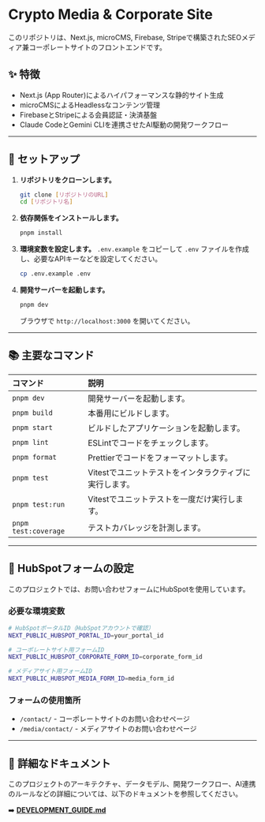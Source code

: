 # Crypto Media & Corporate Site

このリポジトリは、Next.js, microCMS, Firebase, Stripeで構築されたSEOメディア兼コーポレートサイトのフロントエンドです。

## ✨ 特徴

- Next.js (App Router)によるハイパフォーマンスな静的サイト生成
- microCMSによるHeadlessなコンテンツ管理
- FirebaseとStripeによる会員認証・決済基盤
- Claude CodeとGemini CLIを連携させたAI駆動の開発ワークフロー

---

## 🚀 セットアップ

1.  **リポジトリをクローンします。**

    ```bash
    git clone [リポジトリのURL]
    cd [リポジトリ名]
    ```

2.  **依存関係をインストールします。**

    ```bash
    pnpm install
    ```

3.  **環境変数を設定します。**
    `.env.example` をコピーして `.env` ファイルを作成し、必要なAPIキーなどを設定してください。

    ```bash
    cp .env.example .env
    ```

4.  **開発サーバーを起動します。**
    ```bash
    pnpm dev
    ```
    ブラウザで `http://localhost:3000` を開いてください。

---

## 📚 主要なコマンド

| コマンド             | 説明                                                   |
| :------------------- | :----------------------------------------------------- |
| `pnpm dev`           | 開発サーバーを起動します。                             |
| `pnpm build`         | 本番用にビルドします。                                 |
| `pnpm start`         | ビルドしたアプリケーションを起動します。               |
| `pnpm lint`          | ESLintでコードをチェックします。                       |
| `pnpm format`        | Prettierでコードをフォーマットします。                 |
| `pnpm test`          | Vitestでユニットテストをインタラクティブに実行します。 |
| `pnpm test:run`      | Vitestでユニットテストを一度だけ実行します。           |
| `pnpm test:coverage` | テストカバレッジを計測します。                         |

---

## 🔧 HubSpotフォームの設定

このプロジェクトでは、お問い合わせフォームにHubSpotを使用しています。

### 必要な環境変数

```bash
# HubSpotポータルID（HubSpotアカウントで確認）
NEXT_PUBLIC_HUBSPOT_PORTAL_ID=your_portal_id

# コーポレートサイト用フォームID
NEXT_PUBLIC_HUBSPOT_CORPORATE_FORM_ID=corporate_form_id

# メディアサイト用フォームID
NEXT_PUBLIC_HUBSPOT_MEDIA_FORM_ID=media_form_id
```

### フォームの使用箇所

- `/contact/` - コーポレートサイトのお問い合わせページ
- `/media/contact/` - メディアサイトのお問い合わせページ

---

## 📖 詳細なドキュメント

このプロジェクトのアーキテクチャ、データモデル、開発ワークフロー、AI連携のルールなどの詳細については、以下のドキュメントを参照してください。

➡️ **[DEVELOPMENT_GUIDE.md](./DEVELOPMENT_GUIDE.md)**
